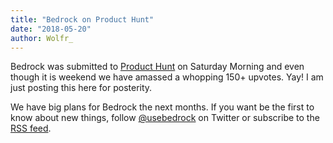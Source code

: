 ```yaml
---
title: "Bedrock on Product Hunt"
date: "2018-05-20"
author: Wolfr_
---
```


Bedrock was submitted to [Product Hunt](https://www.producthunt.com/posts/bedrock-2) on Saturday Morning and even though it is weekend we have amassed a whopping 150+ upvotes. Yay! I am just posting this here for posterity.

We have big plans for Bedrock the next months. If you want be the first to know about new things, follow [@usebedrock](https://twitter.com/usebedrock) on Twitter or subscribe to the [RSS feed](https://bedrock.mono.company/feed/).

